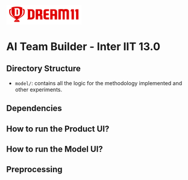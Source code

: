 <img src="media/d11_logo.png" width="200">

# AI Team Builder - Inter IIT 13.0

## Directory Structure

- `model/`: contains all the logic for the methodology implemented and other experiments.
<!-- add the test of the directories and their descriptions -->

## Dependencies

<!-- <mention what all to install (libraries)> -->

## How to run the Product UI?

<!-- <mention steps to run the product UI> -->
<!-- <include screenshots> -->

## How to run the Model UI?

<!-- <mention steps to run the Model UI>
<and a walkthrough of the UI with SS> -->

## Preprocessing
<!-- mention how to run preprocessing -->